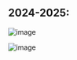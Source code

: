 
## 2024-2025:
![image](https://github.com/user-attachments/assets/098ca2a4-7569-49b6-9854-bad195cd43a2)

![image](https://github.com/user-attachments/assets/08bbe004-532d-49c9-9990-dfa6b8cfd0c8)

